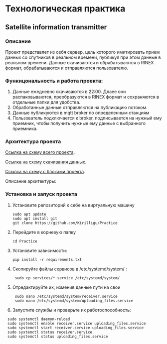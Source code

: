 # Технологическая практика

## Satellite information transmitter

### Описание
Проект представлет из себя сервер, цель которого имитировать прием данных со спутников в реальном времени, публикуя при этом данные в реальном времени. Данные скачиваются и обрабатываются в RINEX формат, обрабатываются и отправляются пользователю.

### Функицональность и работа проекта:
1. Данные ежедневно скачиваются в 22:00. Длаее они распаковываются, преобразуются в RINEX формат и сохраняются в отдельные папки для удобства.
2. Обработанные данные отправляются на публикацию потоком. 
3. Данные публикуются в mqtt broker по определенным станциям
4. Пользователь подключается к broker, подписывается на нужный ему приемник, чтобы получить нужные ему данные с выбранного приемника.

### Архитектура проекта
[Ссылка на схему всего проекта](https://drive.google.com/file/d/1OlB7rG7jkOeq_fTVc8vTLBUx4AEaVBn3/view?usp=drive_link).

[Ссылка на схему скачивания данных](https://drive.google.com/file/d/1XxCZ5MK0IkJo-mH3qkU_-7HMMeecx9tS/view?usp=drive_link).

[Ссылка на схему с блоками проекта](https://drive.google.com/file/d/1J4duBHj3aHXkFYD5pUBur6Nm5JhD-xi0/view?usp=drive_link).

Описание архитектуры:


 

### Установка и запуск проекта
1. Установите репозиторий к себе на виртуальную машину
   ```
   sudo apt update
   sudo apt install git
   git clone https://github.com/Kirilligu/Practice
   ```
2. Перейдите в корневую папку
   ```
   cd Practice
   ```
3. Установите зависимости:
   ```
   pip install -r requirements.txt
   ```
4. Скопируйте файлы сервисов в /etc/systemd/system/ :
   ```
    sudo cp services/*.service /etc/systemd/system/
   ```

5. Отредактируйте их, изменив данные пути на свои
   ```
    sudo nano /etc/systemd/system/receiver.service
    sudo nano /etc/systemd/system/uploading_files.service
   ```
6. Запустите службы и проверьте их работоспособность:
  ```
   sudo systemctl daemon-reload
   sudo systemctl enable receiver.service uploading_files.service
   sudo systemctl start receiver.service uploading_files.service
   sudo systemctl status receiver.service
   sudo systemctl status uploading_files.service
  ```
